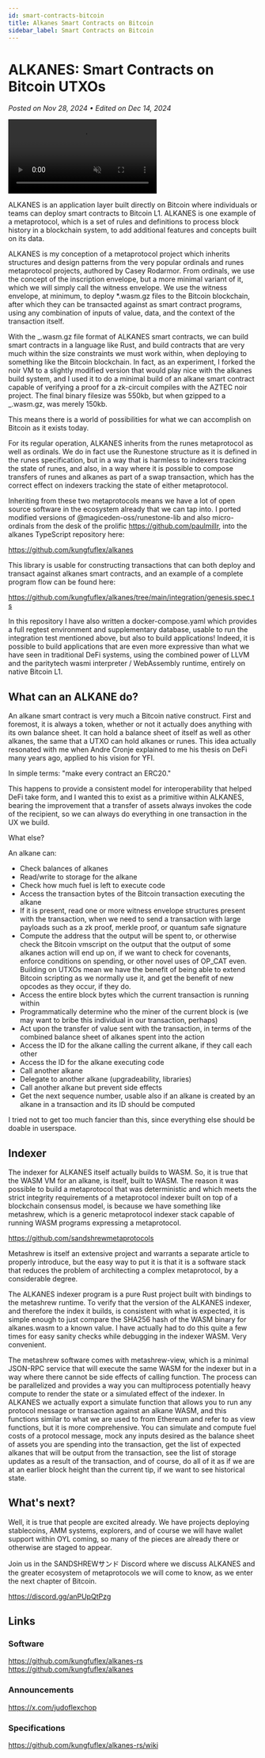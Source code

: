 ```yaml
---
id: smart-contracts-bitcoin
title: Alkanes Smart Contracts on Bitcoin
sidebar_label: Smart Contracts on Bitcoin
---
```


# ALKANES: Smart Contracts on Bitcoin UTXOs

_Posted on Nov 28, 2024 • Edited on Dec 14, 2024_

<div style={{
  aspectRatio: '1/1',
  borderRadius: '12px',
  overflow: 'hidden',
  border: '1px solid var(--ifm-color-emphasis-200)',
  width: '100%',
  height: '100%',
  position: 'relative',
  marginTop: '20px',
  marginBottom: '40px',
}}>
  <video
    autoPlay
    loop
    playsInline
    muted
    style={{
      width: '100%',
      height: '100%',
      objectFit: 'cover',
    }}
  >
    <source src="/img/video2.mp4" type="video/mp4" />
  </video>
</div>

ALKANES is an application layer built directly on Bitcoin where individuals or teams can deploy smart contracts to Bitcoin L1. ALKANES is one example of a metaprotocol, which is a set of rules and definitions to process block history in a blockchain system, to add additional features and concepts built on its data.

ALKANES is my conception of a metaprotocol project which inherits structures and design patterns from the very popular ordinals and runes metaprotocol projects, authored by Casey Rodarmor. From ordinals, we use the concept of the inscription envelope, but a more minimal variant of it, which we will simply call the witness envelope. We use the witness envelope, at minimum, to deploy \*.wasm.gz files to the Bitcoin blockchain, after which they can be transacted against as smart contract programs, using any combination of inputs of value, data, and the context of the transaction itself.

With the _.wasm.gz file format of ALKANES smart contracts, we can build smart contracts in a language like Rust, and build contracts that are very much within the size constraints we must work within, when deploying to something like the Bitcoin blockchain. In fact, as an experiment, I forked the noir VM to a slightly modified version that would play nice with the alkanes build system, and I used it to do a minimal build of an alkane smart contract capable of verifying a proof for a zk-circuit compiles with the AZTEC noir project. The final binary filesize was 550kb, but when gzipped to a _.wasm.gz, was merely 150kb.

This means there is a world of possibilities for what we can accomplish on Bitcoin as it exists today.

For its regular operation, ALKANES inherits from the runes metaprotocol as well as ordinals. We do in fact use the Runestone structure as it is defined in the runes specification, but in a way that is harmless to indexers tracking the state of runes, and also, in a way where it is possible to compose transfers of runes and alkanes as part of a swap transaction, which has the correct effect on indexers tracking the state of either metaprotocol.

Inheriting from these two metaprotocols means we have a lot of open source software in the ecosystem already that we can tap into. I ported modified versions of @magiceden-oss/runestone-lib and also micro-ordinals from the desk of the prolific https://github.com/paulmillr, into the alkanes TypeScript repository here:

https://github.com/kungfuflex/alkanes

This library is usable for constructing transactions that can both deploy and transact against alkanes smart contracts, and an example of a complete program flow can be found here:

https://github.com/kungfuflex/alkanes/tree/main/integration/genesis.spec.ts

In this repository I have also written a docker-compose.yaml which provides a full regtest environment and supplementary database, usable to run the integration test mentioned above, but also to build applications! Indeed, it is possible to build applications that are even more expressive than what we have seen in traditional DeFi systems, using the combined power of LLVM and the paritytech wasmi interpreter / WebAssembly runtime, entirely on native Bitcoin L1.

## What can an ALKANE do?

An alkane smart contract is very much a Bitcoin native construct. First and foremost, it is always a token, whether or not it actually does anything with its own balance sheet. It can hold a balance sheet of itself as well as other alkanes, the same that a UTXO can hold alkanes or runes. This idea actually resonated with me when Andre Cronje explained to me his thesis on DeFi many years ago, applied to his vision for YFI.

In simple terms: "make every contract an ERC20."

This happens to provide a consistent model for interoperability that helped DeFi take form, and I wanted this to exist as a primitive within ALKANES, bearing the improvement that a transfer of assets always invokes the code of the recipient, so we can always do everything in one transaction in the UX we build.

What else?

An alkane can:

- Check balances of alkanes
- Read/write to storage for the alkane
- Check how much fuel is left to execute code
- Access the transaction bytes of the Bitcoin transaction executing the alkane
- If it is present, read one or more witness envelope structures present with the transaction, when we need to send a transaction with large payloads such as a zk proof, merkle proof, or quantum safe signature
- Compute the address that the output will be spent to, or otherwise check the Bitcoin vmscript on the output that the output of some alkanes action will end up on, if we want to check for covenants, enforce conditions on spending, or other novel uses of OP_CAT even. Building on UTXOs mean we have the benefit of being able to extend Bitcoin scripting as we normally use it, and get the benefit of new opcodes as they occur, if they do.
- Access the entire block bytes which the current transaction is running within
- Programmatically determine who the miner of the current block is (we may want to bribe this individual in our transaction, perhaps)
- Act upon the transfer of value sent with the transaction, in terms of the combined balance sheet of alkanes spent into the action
- Access the ID for the alkane calling the current alkane, if they call each other
- Access the ID for the alkane executing code
- Call another alkane
- Delegate to another alkane (upgradeability, libraries)
- Call another alkane but prevent side effects
- Get the next sequence number, usable also if an alkane is created by an alkane in a transaction and its ID should be computed

I tried not to get too much fancier than this, since everything else should be doable in userspace.

## Indexer

The indexer for ALKANES itself actually builds to WASM. So, it is true that the WASM VM for an alkane, is itself, built to WASM. The reason it was possible to build a metaprotocol that was deterministic and which meets the strict integrity requirements of a metaprotocol indexer built on top of a blockchain consensus model, is because we have something like metashrew, which is a generic metaprotocol indexer stack capable of running WASM programs expressing a metaprotocol.

https://github.com/sandshrewmetaprotocols

Metashrew is itself an extensive project and warrants a separate article to properly introduce, but the easy way to put it is that it is a software stack that reduces the problem of architecting a complex metaprotocol, by a considerable degree.

The ALKANES indexer program is a pure Rust project built with bindings to the metashrew runtime. To verify that the version of the ALKANES indexer, and therefore the index it builds, is consistent with what is expected, it is simple enough to just compare the SHA256 hash of the WASM binary for alkanes.wasm to a known value. I have actually had to do this quite a few times for easy sanity checks while debugging in the indexer WASM. Very convenient.

The metashrew software comes with metashrew-view, which is a minimal JSON-RPC service that will execute the same WASM for the indexer but in a way where there cannot be side effects of calling function. The process can be parallelized and provides a way you can multiprocess potentially heavy compute to render the state or a simulated effect of the indexer. In ALKANES we actually export a simulate function that allows you to run any protocol message or transaction against an alkane WASM, and this functions similar to what we are used to from Ethereum and refer to as view functions, but it is more comprehensive. You can simulate and compute fuel costs of a protocol message, mock any inputs desired as the balance sheet of assets you are spending into the transaction, get the list of expected alkanes that will be output from the transaction, see the list of storage updates as a result of the transaction, and of course, do all of it as if we are at an earlier block height than the current tip, if we want to see historical state.

## What's next?

Well, it is true that people are excited already. We have projects deploying stablecoins, AMM systems, explorers, and of course we will have wallet support within OYL coming, so many of the pieces are already there or otherwise are staged to appear.

Join us in the SANDSHREWサンド Discord where we discuss ALKANES and the greater ecosystem of metaprotocols we will come to know, as we enter the next chapter of Bitcoin.

https://discord.gg/anPUpQtPzg

## Links

### Software

https://github.com/kungfuflex/alkanes-rs
https://github.com/kungfuflex/alkanes

### Announcements

https://x.com/judoflexchop

### Specifications

https://github.com/kungfuflex/alkanes-rs/wiki
